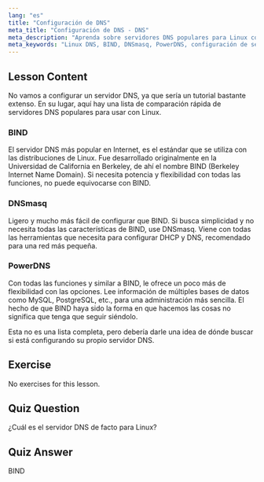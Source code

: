 ```yaml
---
lang: "es"
title: "Configuración de DNS"
meta_title: "Configuración de DNS - DNS"
meta_description: "Aprenda sobre servidores DNS populares para Linux como BIND, DNSmasq y PowerDNS. Descubra el mejor servidor DNS para la configuración de su red con esta guía para principiantes."
meta_keywords: "Linux DNS, BIND, DNSmasq, PowerDNS, configuración de servidor DNS, redes Linux, tutorial DNS, principiante"
---
```


## Lesson Content

No vamos a configurar un servidor DNS, ya que sería un tutorial bastante extenso. En su lugar, aquí hay una lista de comparación rápida de servidores DNS populares para usar con Linux.

### BIND

El servidor DNS más popular en Internet, es el estándar que se utiliza con las distribuciones de Linux. Fue desarrollado originalmente en la Universidad de California en Berkeley, de ahí el nombre BIND (Berkeley Internet Name Domain). Si necesita potencia y flexibilidad con todas las funciones, no puede equivocarse con BIND.

### DNSmasq

Ligero y mucho más fácil de configurar que BIND. Si busca simplicidad y no necesita todas las características de BIND, use DNSmasq. Viene con todas las herramientas que necesita para configurar DHCP y DNS, recomendado para una red más pequeña.

### PowerDNS

Con todas las funciones y similar a BIND, le ofrece un poco más de flexibilidad con las opciones. Lee información de múltiples bases de datos como MySQL, PostgreSQL, etc., para una administración más sencilla. El hecho de que BIND haya sido la forma en que hacemos las cosas no significa que tenga que seguir siéndolo.

Esta no es una lista completa, pero debería darle una idea de dónde buscar si está configurando su propio servidor DNS.

## Exercise

No exercises for this lesson.

## Quiz Question

¿Cuál es el servidor DNS de facto para Linux?

## Quiz Answer

BIND
